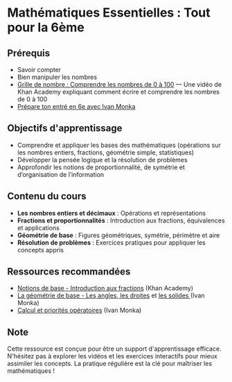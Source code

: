 # Mathématiques Essentielles : Tout pour la 6ème

## Prérequis
 - Savoir compter
 - Bien manipuler les nombres
 - [Grille de nombre : Comprendre les nombres de 0 à 100](https://youtu.be/X-j_dhVj88w) — Une vidéo de Khan Academy expliquant comment écrire et comprendre les nombres de 0 à 100
 - [Prépare ton entré en 6e avec Ivan Monka](https://www.youtube.com/watch?v=1HCt32eow4Y&list=PLVUDmbpupCarUETMYFR4N5AuDRMSLg8TP&pp=iAQB)

## Objectifs d'apprentissage
 - Comprendre et appliquer les bases des mathématiques (opérations sur les nombres entiers, fractions, géométrie simple, statistiques)
 - Développer la pensée logique et la résolution de problèmes
 - Approfondir les notions de proportionnalité, de symétrie et d’organisation de l’information

## Contenu du cours
 - **Les nombres entiers et décimaux** : Opérations et représentations
 - **Fractions et proportionnalités** : Introduction aux fractions, équivalences et applications
 - **Géométrie de base** : Figures géométriques, symétrie, périmètre et aire
 - **Résolution de problèmes** : Exercices pratiques pour appliquer les concepts appris

## Ressources recommandées
- [Notions de base - Introduction aux fractions](https://youtu.be/ChLEy40hK4E) (Khan Academy)
- [La géométrie de base - Les angles](https://youtu.be/3hn4VCXzYLw?list=PLVUDmbpupCaqHaIpFwd14iD6BMA-op0pZ),[ les droites](https://youtu.be/i7PtsYJhs6g?list=PLVUDmbpupCaqEPQHrY1G0IgVgDBXI4oP2) et [les solides ](https://youtu.be/ohtIhC_dwo4?list=PLVUDmbpupCaoZtzpQWEJN1a-oQk8ZKFji) (Ivan Monka)
- [Calcul et priorités opératoires](https://youtu.be/a-IG_bjKeJc) (Ivan Monka)

## Note
Cette ressource est conçue pour être un support d'apprentissage efficace. N'hésitez pas à explorer les vidéos et les exercices interactifs pour mieux assimiler les concepts. La pratique régulière est la clé pour maîtriser les mathématiques !
